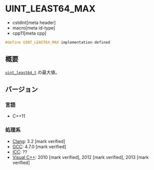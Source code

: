 # UINT_LEAST64_MAX
* cstdint[meta header]
* macro[meta id-type]
* cpp11[meta cpp]

```cpp
#define UINT_LEAST64_MAX implementation-defined
```

## 概要
[`uint_least64_t`](uint_least64_t.md) の最大値。

## バージョン
### 言語
- C++11

### 処理系
- [Clang](/implementation.md#clang): 3.2 [mark verified]
- [GCC](/implementation.md#gcc): 4.7.0 [mark verified]
- [ICC](/implementation.md#icc): ??
- [Visual C++](/implementation.md#visual_cpp): 2010 [mark verified], 2012 [mark verified], 2013 [mark verified]
